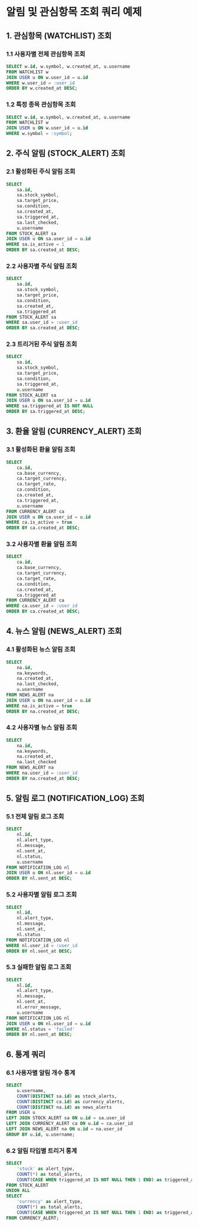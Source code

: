 # 알림 및 관심항목 조회 쿼리 예제

## 1. 관심항목 (WATCHLIST) 조회

### 1.1 사용자별 전체 관심항목 조회
```sql
SELECT w.id, w.symbol, w.created_at, u.username
FROM WATCHLIST w
JOIN USER u ON w.user_id = u.id
WHERE w.user_id = :user_id
ORDER BY w.created_at DESC;
```

### 1.2 특정 종목 관심항목 조회
```sql
SELECT w.id, w.symbol, w.created_at, u.username
FROM WATCHLIST w
JOIN USER u ON w.user_id = u.id
WHERE w.symbol = :symbol;
```

## 2. 주식 알림 (STOCK_ALERT) 조회

### 2.1 활성화된 주식 알림 조회
```sql
SELECT 
    sa.id,
    sa.stock_symbol,
    sa.target_price,
    sa.condition,
    sa.created_at,
    sa.triggered_at,
    sa.last_checked,
    u.username
FROM STOCK_ALERT sa
JOIN USER u ON sa.user_id = u.id
WHERE sa.is_active = 1
ORDER BY sa.created_at DESC;
```

### 2.2 사용자별 주식 알림 조회
```sql
SELECT 
    sa.id,
    sa.stock_symbol,
    sa.target_price,
    sa.condition,
    sa.created_at,
    sa.triggered_at
FROM STOCK_ALERT sa
WHERE sa.user_id = :user_id
ORDER BY sa.created_at DESC;
```

### 2.3 트리거된 주식 알림 조회
```sql
SELECT 
    sa.id,
    sa.stock_symbol,
    sa.target_price,
    sa.condition,
    sa.triggered_at,
    u.username
FROM STOCK_ALERT sa
JOIN USER u ON sa.user_id = u.id
WHERE sa.triggered_at IS NOT NULL
ORDER BY sa.triggered_at DESC;
```

## 3. 환율 알림 (CURRENCY_ALERT) 조회

### 3.1 활성화된 환율 알림 조회
```sql
SELECT 
    ca.id,
    ca.base_currency,
    ca.target_currency,
    ca.target_rate,
    ca.condition,
    ca.created_at,
    ca.triggered_at,
    u.username
FROM CURRENCY_ALERT ca
JOIN USER u ON ca.user_id = u.id
WHERE ca.is_active = true
ORDER BY ca.created_at DESC;
```

### 3.2 사용자별 환율 알림 조회
```sql
SELECT 
    ca.id,
    ca.base_currency,
    ca.target_currency,
    ca.target_rate,
    ca.condition,
    ca.created_at,
    ca.triggered_at
FROM CURRENCY_ALERT ca
WHERE ca.user_id = :user_id
ORDER BY ca.created_at DESC;
```

## 4. 뉴스 알림 (NEWS_ALERT) 조회

### 4.1 활성화된 뉴스 알림 조회
```sql
SELECT 
    na.id,
    na.keywords,
    na.created_at,
    na.last_checked,
    u.username
FROM NEWS_ALERT na
JOIN USER u ON na.user_id = u.id
WHERE na.is_active = true
ORDER BY na.created_at DESC;
```

### 4.2 사용자별 뉴스 알림 조회
```sql
SELECT 
    na.id,
    na.keywords,
    na.created_at,
    na.last_checked
FROM NEWS_ALERT na
WHERE na.user_id = :user_id
ORDER BY na.created_at DESC;
```

## 5. 알림 로그 (NOTIFICATION_LOG) 조회

### 5.1 전체 알림 로그 조회
```sql
SELECT 
    nl.id,
    nl.alert_type,
    nl.message,
    nl.sent_at,
    nl.status,
    u.username
FROM NOTIFICATION_LOG nl
JOIN USER u ON nl.user_id = u.id
ORDER BY nl.sent_at DESC;
```

### 5.2 사용자별 알림 로그 조회
```sql
SELECT 
    nl.id,
    nl.alert_type,
    nl.message,
    nl.sent_at,
    nl.status
FROM NOTIFICATION_LOG nl
WHERE nl.user_id = :user_id
ORDER BY nl.sent_at DESC;
```

### 5.3 실패한 알림 로그 조회
```sql
SELECT 
    nl.id,
    nl.alert_type,
    nl.message,
    nl.sent_at,
    nl.error_message,
    u.username
FROM NOTIFICATION_LOG nl
JOIN USER u ON nl.user_id = u.id
WHERE nl.status = 'failed'
ORDER BY nl.sent_at DESC;
```

## 6. 통계 쿼리

### 6.1 사용자별 알림 개수 통계
```sql
SELECT 
    u.username,
    COUNT(DISTINCT sa.id) as stock_alerts,
    COUNT(DISTINCT ca.id) as currency_alerts,
    COUNT(DISTINCT na.id) as news_alerts
FROM USER u
LEFT JOIN STOCK_ALERT sa ON u.id = sa.user_id
LEFT JOIN CURRENCY_ALERT ca ON u.id = ca.user_id
LEFT JOIN NEWS_ALERT na ON u.id = na.user_id
GROUP BY u.id, u.username;
```

### 6.2 알림 타입별 트리거 통계
```sql
SELECT 
    'stock' as alert_type,
    COUNT(*) as total_alerts,
    COUNT(CASE WHEN triggered_at IS NOT NULL THEN 1 END) as triggered_alerts
FROM STOCK_ALERT
UNION ALL
SELECT 
    'currency' as alert_type,
    COUNT(*) as total_alerts,
    COUNT(CASE WHEN triggered_at IS NOT NULL THEN 1 END) as triggered_alerts
FROM CURRENCY_ALERT;
``` 